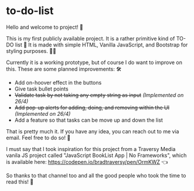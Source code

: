 # to-do-list
Hello and welcome to project! 🎉

This is my first publicly available project. It is a rather primitive kind of TO-DO list 📑 It is made with simple HTML, Vanilla JavaScript, and Bootstrap for styling purposes. 👩‍💻

Currently it is a working prototype, but of course I do want to improve on this. These are some planned improvements: 🛠

* Add on-hoover effect in the buttons 
* Give task bullet points
* ~~Validate task by not taking any empty string as input~~ *(Implemented on 26/4)*
* ~~Add pop-up alerts for adding, doing, and removing within the UI~~ *(Implemented on 26/4)*
* Add a feature so that tasks can be move up and down the list 

That is pretty much it. If you have any idea, you can reach out to me via email. Feel free to do so! 📩

I must say that I took inspiration for this project from a Traversy Media vanila JS project  called "JavaScript BookList App | No Frameworks", which is available here: https://codepen.io/bradtraversy/pen/OrmKWZ 👈

So thanks to that channel too and all the good people who took the time to read this! 🙏
 

